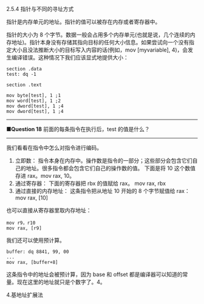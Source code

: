 2.5.4 指针与不同的寻址方式

指针是内存单元的地址。指针的值可以被存在内存或者寄存器中。

指针的大小为 8 个字节。数据一般会占用多个内存单元\(也就是说，几个连续的内存地址\)。指针本身没有存储其指向目标的任何大小信息。如果尝试向一个没有指定大小且没法推断大小的目标写入内容的话\(例如，mov \[myvariable\], 4\)，会发生编译错误。这种情况下我们应该显式地提供大小：

```
section .data
test: dq -1

section .text

mov byte[test], 1 ;1
mov word[test], 1 ;2
mov dword[test], 1 ;4
mov dword[test], 1 ;4
```

---

**■Question 18** 前面的每条指令在执行后，test 的值是什么？

---

我们看看在指令中怎么对指令进行编码。

1. 立即数：
   指令本身在内存中。操作数是指令的一部分；这些部分会包含它们自己的地址。很多指令都会包含它们自己的操作数的值。
   下面是将 10 这个数值存进 rax。mov rax, 10。
2. 通过寄存器：
   下面的寄存器把 rbx 的值赋给 rax。
   mov rax, rbx
3. 通过直接的内存地址：
   这条指令把从地址 10 开始的 8 个字节赋值给 rax：
   mov rax, \[10\]

也可以直接从寄存器里取内存地址：

```
mov r9，r10
mov rax, [r9]
```

我们还可以使用预计算。

```
buffer: dq 8841, 99, 00
...
mov rax, [buffer+8]
```

这条指令中的地址会被预计算，因为 base 和 offset 都是编译器可以知道的常量。现在这里的地址就只是个数字了。4。

4.基地址扩展法



